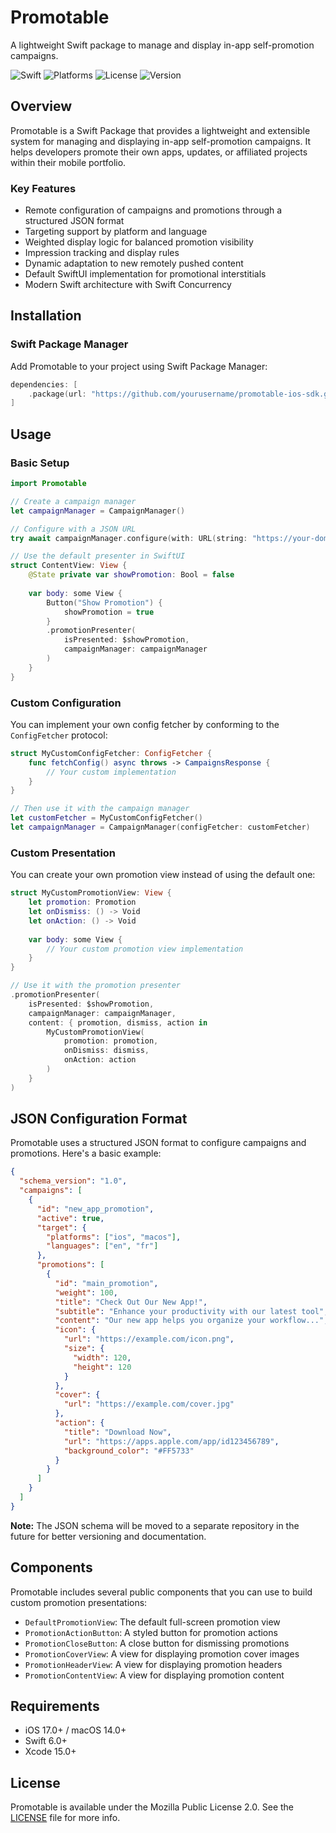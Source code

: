 # Promotable

A lightweight Swift package to manage and display in-app self-promotion campaigns.

![Swift](https://img.shields.io/badge/Swift-6.0-orange.svg)
![Platforms](https://img.shields.io/badge/platforms-iOS%2017.0%2B%20%7C%20macOS%2014.0%2B-lightgrey.svg)
![License](https://img.shields.io/badge/license-MPL--2.0-blue.svg)
![Version](https://img.shields.io/badge/version-0.1.0-green.svg)

## Overview

Promotable is a Swift Package that provides a lightweight and extensible system for managing and displaying in-app self-promotion campaigns. It helps developers promote their own apps, updates, or affiliated projects within their mobile portfolio.

### Key Features

- Remote configuration of campaigns and promotions through a structured JSON format
- Targeting support by platform and language
- Weighted display logic for balanced promotion visibility
- Impression tracking and display rules
- Dynamic adaptation to new remotely pushed content
- Default SwiftUI implementation for promotional interstitials
- Modern Swift architecture with Swift Concurrency

## Installation

### Swift Package Manager

Add Promotable to your project using Swift Package Manager:

```swift
dependencies: [
    .package(url: "https://github.com/yourusername/promotable-ios-sdk.git", from: "0.1.0")
]
```

## Usage

### Basic Setup

```swift
import Promotable

// Create a campaign manager
let campaignManager = CampaignManager()

// Configure with a JSON URL
try await campaignManager.configure(with: URL(string: "https://your-domain.com/campaigns.json")!)

// Use the default presenter in SwiftUI
struct ContentView: View {
    @State private var showPromotion: Bool = false
    
    var body: some View {
        Button("Show Promotion") {
            showPromotion = true
        }
        .promotionPresenter(
            isPresented: $showPromotion,
            campaignManager: campaignManager
        )
    }
}
```

### Custom Configuration

You can implement your own config fetcher by conforming to the `ConfigFetcher` protocol:

```swift
struct MyCustomConfigFetcher: ConfigFetcher {
    func fetchConfig() async throws -> CampaignsResponse {
        // Your custom implementation
    }
}

// Then use it with the campaign manager
let customFetcher = MyCustomConfigFetcher()
let campaignManager = CampaignManager(configFetcher: customFetcher)
```

### Custom Presentation

You can create your own promotion view instead of using the default one:

```swift
struct MyCustomPromotionView: View {
    let promotion: Promotion
    let onDismiss: () -> Void
    let onAction: () -> Void
    
    var body: some View {
        // Your custom promotion view implementation
    }
}

// Use it with the promotion presenter
.promotionPresenter(
    isPresented: $showPromotion,
    campaignManager: campaignManager,
    content: { promotion, dismiss, action in
        MyCustomPromotionView(
            promotion: promotion,
            onDismiss: dismiss,
            onAction: action
        )
    }
)
```

## JSON Configuration Format

Promotable uses a structured JSON format to configure campaigns and promotions. Here's a basic example:

```json
{
  "schema_version": "1.0",
  "campaigns": [
    {
      "id": "new_app_promotion",
      "active": true,
      "target": {
        "platforms": ["ios", "macos"],
        "languages": ["en", "fr"]
      },
      "promotions": [
        {
          "id": "main_promotion",
          "weight": 100,
          "title": "Check Out Our New App!",
          "subtitle": "Enhance your productivity with our latest tool",
          "content": "Our new app helps you organize your workflow...",
          "icon": {
            "url": "https://example.com/icon.png",
            "size": {
              "width": 120,
              "height": 120
            }
          },
          "cover": {
            "url": "https://example.com/cover.jpg"
          },
          "action": {
            "title": "Download Now",
            "url": "https://apps.apple.com/app/id123456789",
            "background_color": "#FF5733"
          }
        }
      ]
    }
  ]
}
```

**Note:** The JSON schema will be moved to a separate repository in the future for better versioning and documentation.

## Components

Promotable includes several public components that you can use to build custom promotion presentations:

- `DefaultPromotionView`: The default full-screen promotion view
- `PromotionActionButton`: A styled button for promotion actions
- `PromotionCloseButton`: A close button for dismissing promotions
- `PromotionCoverView`: A view for displaying promotion cover images
- `PromotionHeaderView`: A view for displaying promotion headers
- `PromotionContentView`: A view for displaying promotion content

## Requirements

- iOS 17.0+ / macOS 14.0+
- Swift 6.0+
- Xcode 15.0+

## License

Promotable is available under the Mozilla Public License 2.0. See the [LICENSE](LICENSE) file for more info.
